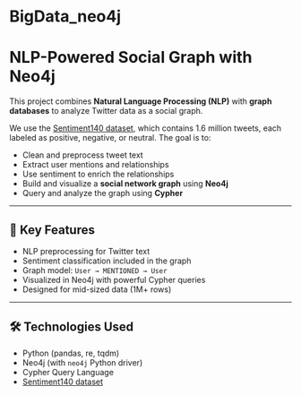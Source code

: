 # BigData_neo4j
# NLP-Powered Social Graph with Neo4j

This project combines **Natural Language Processing (NLP)** with **graph databases** to analyze Twitter data as a social graph.

We use the [Sentiment140 dataset](https://www.kaggle.com/datasets/kazanova/sentiment140), which contains 1.6 million tweets, each labeled as positive, negative, or neutral. The goal is to:

- Clean and preprocess tweet text
- Extract user mentions and relationships
- Use sentiment to enrich the relationships
- Build and visualize a **social network graph** using **Neo4j**
- Query and analyze the graph using **Cypher**

---

## 🚀 Key Features

- NLP preprocessing for Twitter text
- Sentiment classification included in the graph
- Graph model: `User → MENTIONED → User`
- Visualized in Neo4j with powerful Cypher queries
- Designed for mid-sized data (1M+ rows)

---

## 🛠 Technologies Used

- Python (pandas, re, tqdm)
- Neo4j (with `neo4j` Python driver)
- Cypher Query Language
- [Sentiment140 dataset](https://www.kaggle.com/datasets/kazanova/sentiment140)
